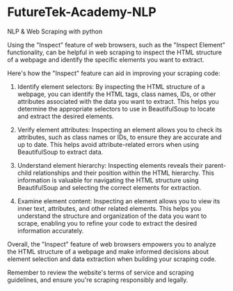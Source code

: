 # FutureTek-Academy-NLP

NLP &amp;
Web Scraping with python

Using the "Inspect" feature of web browsers, such as the "Inspect Element" functionality,
 can be helpful in web scraping to inspect the HTML structure of a webpage and identify the specific elements you want to extract.

 Here's how the "Inspect" feature can aid in improving your scraping code:

 1. Identify element selectors: By inspecting the HTML structure of a webpage, you can identify the HTML tags,
  class names, IDs, or other attributes associated with the data you want to extract. This helps you determine
 the appropriate selectors to use in BeautifulSoup to locate and extract the desired elements.

 2. Verify element attributes: Inspecting an element allows you to check its attributes, such as class names
  or IDs, to ensure they are accurate and up to date. This helps avoid attribute-related errors when using BeautifulSoup to extract data.

 3. Understand element hierarchy: Inspecting elements reveals their parent-child relationships and their position
 within the HTML hierarchy. This information is valuable for navigating the HTML structure using BeautifulSoup and selecting the correct elements for extraction.

 4. Examine element content: Inspecting an element allows you to view its inner text, attributes, and other related elements.
  This helps you understand the structure and organization of the data you want to scrape, enabling you to refine your code to extract the desired information accurately.

 Overall, the "Inspect" feature of web browsers empowers you to analyze the HTML structure of a webpage and make informed decisions about element
selection and data extraction when building your scraping code.

Remember to review the website's terms of service and scraping guidelines, and ensure you're scraping responsibly and legally.
